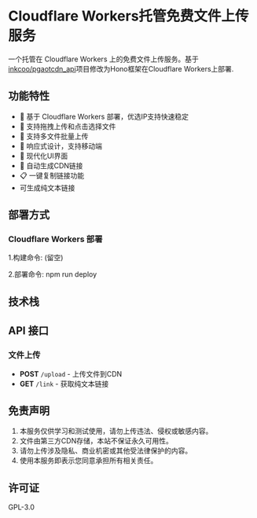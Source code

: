 # Cloudflare Workers托管免费文件上传服务

一个托管在 Cloudflare Workers 上的免费文件上传服务。基于<a href="https://github.com/inkcoo/pgaotcdn_api" target="_blank">inkcoo/pgaotcdn_api</a>项目修改为Hono框架在Cloudflare Workers上部署.

## 功能特性

- 🚀 基于 Cloudflare Workers 部署，优选IP支持快速稳定
- 📁 支持拖拽上传和点击选择文件
- 🔄 支持多文件批量上传
- 📱 响应式设计，支持移动端
- 🎨 现代化UI界面
- 🔗 自动生成CDN链接
- 📋 一键复制链接功能
- 可生成纯文本链接

## 部署方式

### Cloudflare Workers 部署

1.构建命令: (留空)

2.部署命令: npm run deploy
## 技术栈

## API 接口

### 文件上传
- **POST** `/upload` - 上传文件到CDN
- **GET** `/link` - 获取纯文本链接

## 免责声明

1. 本服务仅供学习和测试使用，请勿上传违法、侵权或敏感内容。
2. 文件由第三方CDN存储，本站不保证永久可用性。
3. 请勿上传涉及隐私、商业机密或其他受法律保护的内容。
4. 使用本服务即表示您同意承担所有相关责任。

## 许可证

GPL-3.0
